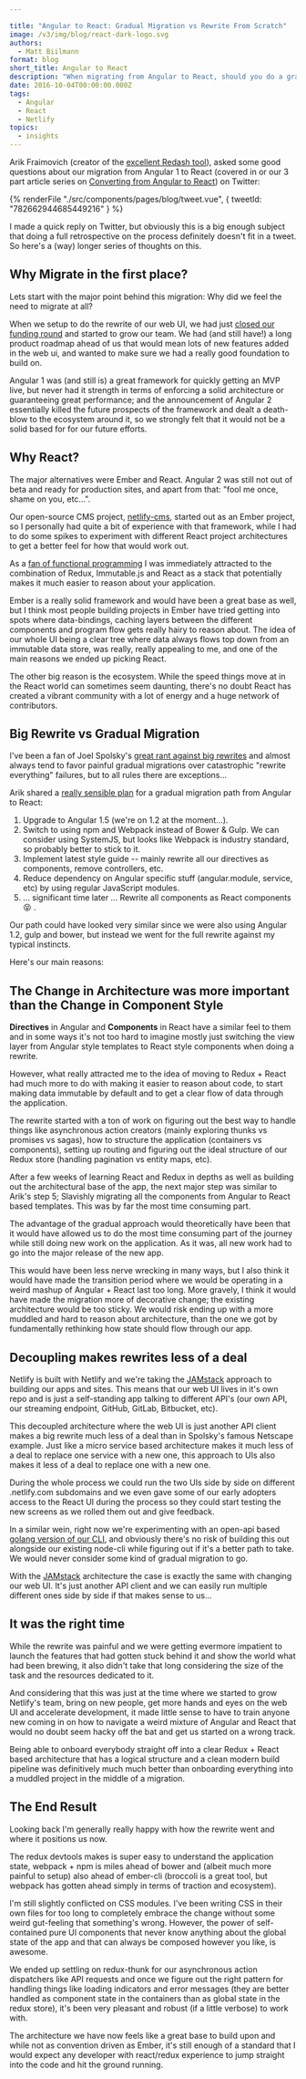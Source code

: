 ```yaml
---

title: "Angular to React: Gradual Migration vs Rewrite From Scratch"
image: /v3/img/blog/react-dark-logo.svg
authors:
  - Matt Biilmann
format: blog
short_title: Angular to React
description: "When migrating from Angular to React, should you do a gradual migration vs a complete rewrite?"
date: 2016-10-04T00:00:00.000Z
tags:
  - Angular
  - React
  - Netlify
topics:
  - insights
---
```


Arik Fraimovich (creator of the [excellent Redash tool](http://redash.io/)), asked some good questions about our migration from Angular 1 to React (covered in or our 3 part article series on [Converting from Angular to React](https://www.netlify.com/blog/2016/07/26/our-conversion-from-angular-to-react/)) on Twitter:

{% renderFile "./src/components/pages/blog/tweet.vue", { tweetId: "782662944685449216" } %}

I made a quick reply on Twitter, but obviously this is a big enough subject that doing a full retrospective on the process definitely doesn't fit in a tweet. So here's a (way) longer series of thoughts on this.

## Why Migrate in the first place?

Lets start with the major point behind this migration: Why did we feel the need to migrate at all?

When we setup to do the rewrite of our web UI, we had just [closed our funding round](https://www.netlify.com/blog/2016/08/16/netlify-raises-2.1m-from-the-founders-of-github-heroku-and-rackspace-cloud/) and started to grow our team. We had (and still have!) a long product roadmap ahead of us that would mean lots of new features added in the web ui, and wanted to make sure we had a really good foundation to build on.

Angular 1 was (and still is) a great framework for quickly getting an MVP live, but never had it strength in terms of enforcing a solid architecture or guaranteeing great performance; and the announcement of Angular 2 essentially killed the future prospects of the framework and dealt a death-blow to the ecosystem around it, so we strongly felt that it would not be a solid based for for our future efforts.

## Why React?

The major alternatives were Ember and React. Angular 2 was still not out of beta and ready for production sites, and apart from that: "fool me once, shame on you, etc...".

Our open-source CMS project, [netlify-cms](https://github.com/netlify/netlify-cms), started out as an Ember project, so I personally had quite a bit of experience with that framework, while I had to do some spikes to experiment with different React project architectures to get a better feel for how that would work out.

As a [fan of functional programming](http://mathias-biilmann.net/posts/2011/10/03/is-haskell-the-cure) I was immediately attracted to the combination of Redux, Immutable.js and React as a stack that potentially makes it much easier to reason about your application.

Ember is a really solid framework and would have been a great base as well, but I think most people building projects in Ember have tried getting into spots where data-bindings, caching layers between the different components and program flow gets really hairy to reason about. The idea of our whole UI being a clear tree where data always flows top down from an immutable data store, was really, really appealing to me, and one of the main reasons we ended up picking React.

The other big reason is the ecosystem. While the speed things move at in the React world can sometimes seem daunting, there's no doubt React has created a vibrant community with a lot of energy and a huge network of contributors.

## Big Rewrite vs Gradual Migration

I've been a fan of Joel Spolsky's [great rant against big rewrites](http://www.joelonsoftware.com/articles/fog0000000069.html) and almost always tend to favor painful gradual migrations over catastrophic "rewrite everything" failures, but to all rules there are exceptions...

Arik shared a [really sensible plan](https://github.com/getredash/redash/issues/1125) for a gradual migration path from Angular to React:

1.  Upgrade to Angular 1.5 (we're on 1.2 at the moment...).
2.  Switch to using npm and Webpack instead of Bower & Gulp. We can consider using SystemJS, but looks like Webpack is industry standard, so probably better to stick to it.
3.  Implement latest style guide -- mainly rewrite all our directives as components, remove controllers, etc.
4.  Reduce dependency on Angular specific stuff (angular.module, service, etc) by using regular JavaScript modules.
5.  ... significant time later ... Rewrite all components as React components 😝 .

Our path could have looked very similar since we were also using Angular 1.2, gulp and bower, but instead we went for the full rewrite against my typical instincts.

Here's our main reasons:

## The Change in Architecture was more important than the Change in Component Style

**Directives** in Angular and **Components** in React have a similar feel to them and in some ways it's not too hard to imagine mostly just switching the view layer from Angular style templates to React style components when doing a rewrite.

However, what really attracted me to the idea of moving to Redux + React had much more to do with making it easier to reason about code, to start making data immutable by default and to get a clear flow of data through the application.

The rewrite started with a ton of work on figuring out the best way to handle things like asynchronous action creators (mainly exploring thunks vs promises vs sagas), how to structure the application (containers vs components), setting up routing and figuring out the ideal structure of our Redux store (handling pagination vs entity maps, etc).

After a few weeks of learning React and Redux in depths as well as building out the architectural base of the app, the next major step was similar to Arik's step 5; Slavishly migrating all the components from Angular to React based templates. This was by far the most time consuming part.

The advantage of the gradual approach would theoretically have been that it would have allowed us to do the most time consuming part of the journey while still doing new work on the application. As it was, all new work had to go into the major release of the new app.

This would have been less nerve wrecking in many ways, but I also think it would have made the transition period where we would be operating in a weird mashup of Angular + React last too long. More gravely, I think it would have made the migration more of decorative change; the existing architecture would be too sticky. We would risk ending up with a more muddled and hard to reason about architecture, than the one we got by fundamentally rethinking how state should flow through our app.

## Decoupling makes rewrites less of a deal

Netlify is built with Netlify and we're taking the [JAMstack](https://jamstack.org) approach to building our apps and sites. This means that our web UI lives in it's own repo and is just a self-standing app talking to different API's (our own API, our streaming endpoint, GitHub, GitLab, Bitbucket, etc).

This decoupled architecture where the web UI is just another API client makes a big rewrite much less of a deal than in Spolsky's famous Netscape example. Just like a micro service based architecture makes it much less of a deal to replace one service with a new one, this approach to UIs also makes it less of a deal to replace one with a new one.

During the whole process we could run the two UIs side by side on different .netlify.com subdomains and we even gave some of our early adopters access to the React UI during the process so they could start testing the new screens as we rolled them out and give feedback.

In a similar wein, right now we're experimenting with an open-api based [golang version of our CLI](https://github.com/netlify/netlifyctl), and obviously there's no risk of building this out alongside our existing node-cli while figuring out if it's a better path to take. We would never consider some kind of gradual migration to go.

With the [JAMstack](https://jamstack.org) architecture the case is exactly the same with changing our web UI. It's just another API client and we can easily run multiple different ones side by side if that makes sense to us...

## It was the right time

While the rewrite was painful and we were getting evermore impatient to launch the features that had gotten stuck behind it and show the world what had been brewing, it also didn't take that long considering the size of the task and the resources dedicated to it.

And considering that this was just at the time where we started to grow Netlify's team, bring on new people, get more hands and eyes on the web UI and accelerate development, it made little sense to have to train anyone new coming in on how to navigate a weird mixture of Angular and React that would no doubt seem hacky off the bat and get us started on a wrong track.

Being able to onboard everybody straight off into a clear Redux + React based architecture that has a logical structure and a clean modern build pipeline was definitively much much better than onboarding everything into a muddled project in the middle of a migration.

## The End Result

Looking back I'm generally really happy with how the rewrite went and where it positions us now.

The redux devtools makes is super easy to understand the application state, webpack + npm is miles ahead of bower and (albeit much more painful to setup) also ahead of ember-cli (broccoli is a great tool, but webpack has gotten ahead simply in terms of traction and ecosystem).

I'm still slightly conflicted on CSS modules. I've been writing CSS in their own files for too long to completely embrace the change without some weird gut-feeling that something's wrong. However, the power of self-contained pure UI components that never know anything about the global state of the app and that can always be composed however you like, is awesome.

We ended up settling on redux-thunk for our asynchronous action dispatchers like API requests and once we figure out the right pattern for handling things like loading indicators and error messages (they are better handled as component state in the containers than as global state in the redux store), it's been very pleasant and robust (if a little verbose) to work with.

The architecture we have now feels like a great base to build upon and while not as convention driven as Ember, it's still enough of a standard that I would expect any developer with react/redux experience to jump straight into the code and hit the ground running.

